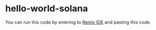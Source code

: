 # hello-world-solana

You can run this code by entering to [Remix IDE](https://remix.ethereum.org/) and pasting this code.